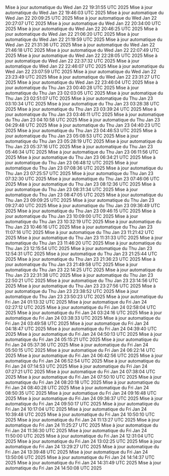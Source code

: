 Mise à jour automatique du Wed Jan 22 19:31:55 UTC 2025
Mise à jour automatique du Wed Jan 22 19:46:03 UTC 2025
Mise à jour automatique du Wed Jan 22 20:09:25 UTC 2025
Mise à jour automatique du Wed Jan 22 20:27:07 UTC 2025
Mise à jour automatique du Wed Jan 22 20:34:00 UTC 2025
Mise à jour automatique du Wed Jan 22 20:46:25 UTC 2025
Mise à jour automatique du Wed Jan 22 21:06:20 UTC 2025
Mise à jour automatique du Wed Jan 22 21:19:59 UTC 2025
Mise à jour automatique du Wed Jan 22 21:31:36 UTC 2025
Mise à jour automatique du Wed Jan 22 21:46:18 UTC 2025
Mise à jour automatique du Wed Jan 22 22:07:49 UTC 2025
Mise à jour automatique du Wed Jan 22 22:28:05 UTC 2025
Mise à jour automatique du Wed Jan 22 22:37:32 UTC 2025
Mise à jour automatique du Wed Jan 22 22:46:07 UTC 2025
Mise à jour automatique du Wed Jan 22 23:07:59 UTC 2025
Mise à jour automatique du Wed Jan 22 23:23:49 UTC 2025
Mise à jour automatique du Wed Jan 22 23:31:27 UTC 2025
Mise à jour automatique du Wed Jan 22 23:46:04 UTC 2025
Mise à jour automatique du Thu Jan 23 00:40:28 UTC 2025
Mise à jour automatique du Thu Jan 23 02:03:05 UTC 2025
Mise à jour automatique du Thu Jan 23 02:51:07 UTC 2025
Mise à jour automatique du Thu Jan 23 03:10:34 UTC 2025
Mise à jour automatique du Thu Jan 23 03:28:38 UTC 2025
Mise à jour automatique du Thu Jan 23 03:39:24 UTC 2025
Mise à jour automatique du Thu Jan 23 03:46:11 UTC 2025
Mise à jour automatique du Thu Jan 23 04:10:58 UTC 2025
Mise à jour automatique du Thu Jan 23 04:29:48 UTC 2025
Mise à jour automatique du Thu Jan 23 04:40:23 UTC 2025
Mise à jour automatique du Thu Jan 23 04:46:53 UTC 2025
Mise à jour automatique du Thu Jan 23 05:08:53 UTC 2025
Mise à jour automatique du Thu Jan 23 05:28:19 UTC 2025
Mise à jour automatique du Thu Jan 23 05:37:16 UTC 2025
Mise à jour automatique du Thu Jan 23 05:46:34 UTC 2025
Mise à jour automatique du Thu Jan 23 06:11:56 UTC 2025
Mise à jour automatique du Thu Jan 23 06:34:21 UTC 2025
Mise à jour automatique du Thu Jan 23 06:48:12 UTC 2025
Mise à jour automatique du Thu Jan 23 07:08:36 UTC 2025
Mise à jour automatique du Thu Jan 23 07:25:57 UTC 2025
Mise à jour automatique du Thu Jan 23 07:32:30 UTC 2025
Mise à jour automatique du Thu Jan 23 07:46:06 UTC 2025
Mise à jour automatique du Thu Jan 23 08:12:36 UTC 2025
Mise à jour automatique du Thu Jan 23 08:31:34 UTC 2025
Mise à jour automatique du Thu Jan 23 08:47:05 UTC 2025
Mise à jour automatique du Thu Jan 23 09:09:25 UTC 2025
Mise à jour automatique du Thu Jan 23 09:27:40 UTC 2025
Mise à jour automatique du Thu Jan 23 09:36:49 UTC 2025
Mise à jour automatique du Thu Jan 23 09:46:15 UTC 2025
Mise à jour automatique du Thu Jan 23 10:09:00 UTC 2025
Mise à jour automatique du Thu Jan 23 10:32:19 UTC 2025
Mise à jour automatique du Thu Jan 23 10:46:16 UTC 2025
Mise à jour automatique du Thu Jan 23 11:07:16 UTC 2025
Mise à jour automatique du Thu Jan 23 11:21:42 UTC 2025
Mise à jour automatique du Thu Jan 23 11:31:33 UTC 2025
Mise à jour automatique du Thu Jan 23 11:46:20 UTC 2025
Mise à jour automatique du Thu Jan 23 12:15:54 UTC 2025
Mise à jour automatique du Thu Jan 23 12:54:31 UTC 2025
Mise à jour automatique du Thu Jan 23 21:25:44 UTC 2025
Mise à jour automatique du Thu Jan 23 21:36:23 UTC 2025
Mise à jour automatique du Thu Jan 23 21:49:58 UTC 2025
Mise à jour automatique du Thu Jan 23 22:14:25 UTC 2025
Mise à jour automatique du Thu Jan 23 22:31:38 UTC 2025
Mise à jour automatique du Thu Jan 23 22:50:21 UTC 2025
Mise à jour automatique du Thu Jan 23 23:14:56 UTC 2025
Mise à jour automatique du Thu Jan 23 23:27:56 UTC 2025
Mise à jour automatique du Thu Jan 23 23:38:52 UTC 2025
Mise à jour automatique du Thu Jan 23 23:50:23 UTC 2025
Mise à jour automatique du Fri Jan 24 01:13:32 UTC 2025
Mise à jour automatique du Fri Jan 24 02:27:12 UTC 2025
Mise à jour automatique du Fri Jan 24 02:58:04 UTC 2025
Mise à jour automatique du Fri Jan 24 03:24:16 UTC 2025
Mise à jour automatique du Fri Jan 24 03:38:33 UTC 2025
Mise à jour automatique du Fri Jan 24 03:49:58 UTC 2025
Mise à jour automatique du Fri Jan 24 04:18:47 UTC 2025
Mise à jour automatique du Fri Jan 24 04:39:40 UTC 2025
Mise à jour automatique du Fri Jan 24 04:50:13 UTC 2025
Mise à jour automatique du Fri Jan 24 05:15:21 UTC 2025
Mise à jour automatique du Fri Jan 24 05:37:36 UTC 2025
Mise à jour automatique du Fri Jan 24 05:50:15 UTC 2025
Mise à jour automatique du Fri Jan 24 06:22:14 UTC 2025
Mise à jour automatique du Fri Jan 24 06:42:56 UTC 2025
Mise à jour automatique du Fri Jan 24 06:52:54 UTC 2025
Mise à jour automatique du Fri Jan 24 07:14:53 UTC 2025
Mise à jour automatique du Fri Jan 24 07:27:21 UTC 2025
Mise à jour automatique du Fri Jan 24 07:38:04 UTC 2025
Mise à jour automatique du Fri Jan 24 07:50:10 UTC 2025
Mise à jour automatique du Fri Jan 24 08:20:18 UTC 2025
Mise à jour automatique du Fri Jan 24 08:40:28 UTC 2025
Mise à jour automatique du Fri Jan 24 08:50:35 UTC 2025
Mise à jour automatique du Fri Jan 24 09:16:48 UTC 2025
Mise à jour automatique du Fri Jan 24 09:36:37 UTC 2025
Mise à jour automatique du Fri Jan 24 09:50:17 UTC 2025
Mise à jour automatique du Fri Jan 24 10:17:04 UTC 2025
Mise à jour automatique du Fri Jan 24 10:39:48 UTC 2025
Mise à jour automatique du Fri Jan 24 10:50:10 UTC 2025
Mise à jour automatique du Fri Jan 24 11:13:27 UTC 2025
Mise à jour automatique du Fri Jan 24 11:25:27 UTC 2025
Mise à jour automatique du Fri Jan 24 11:36:30 UTC 2025
Mise à jour automatique du Fri Jan 24 11:50:00 UTC 2025
Mise à jour automatique du Fri Jan 24 12:31:04 UTC 2025
Mise à jour automatique du Fri Jan 24 13:02:25 UTC 2025
Mise à jour automatique du Fri Jan 24 13:29:27 UTC 2025
Mise à jour automatique du Fri Jan 24 13:39:48 UTC 2025
Mise à jour automatique du Fri Jan 24 13:50:06 UTC 2025
Mise à jour automatique du Fri Jan 24 14:14:37 UTC 2025
Mise à jour automatique du Fri Jan 24 14:31:49 UTC 2025
Mise à jour automatique du Fri Jan 24 14:50:08 UTC 2025
